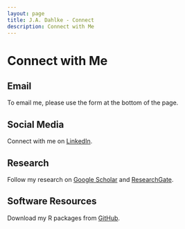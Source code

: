 ```yaml
---
layout: page
title: J.A. Dahlke - Connect
description: Connect with Me
---
```


# Connect with Me

## Email
To email me, please use the form at the bottom of the page.

## Social Media
Connect with me on [LinkedIn](https://www.linkedin.com/in/jeffreydahlke/).

## Research
Follow my research on [Google Scholar](https://scholar.google.com/citations?user=9myyxFoAAAAJ&hl=en) and [ResearchGate](https://www.researchgate.net/profile/Jeffrey_Dahlke).

## Software Resources
Download my R packages from [GitHub](https://github.com/jadahlke).
